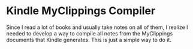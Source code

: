 
# Kindle MyClippings Compiler
  
Since I read a lot of books and usually take notes on all of them, I realize I needed to develop a way to compile all notes from the MyClippings documents that Kindle generates. This is just a simple way to do it.